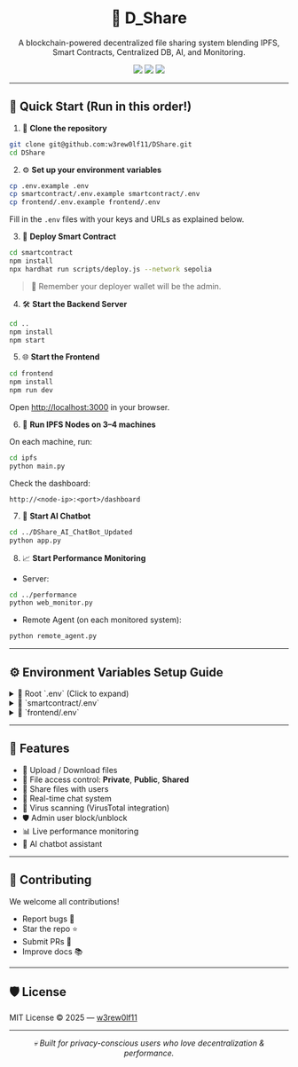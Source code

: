 <h1 align="center">🚀 D_Share</h1>
<p align="center">A blockchain-powered decentralized file sharing system blending IPFS, Smart Contracts, Centralized DB, AI, and Monitoring.</p>

<p align="center">
  <img src="https://img.shields.io/badge/License-MIT-blue.svg" />
  <img src="https://img.shields.io/badge/Built%20With-JavaScript%20%7C%20Python%20%7C%20Solidity-ff69b4" />
  <img src="https://img.shields.io/badge/Status-Active-brightgreen" />
</p>

---

## 🚀 Quick Start (Run in this order!)

1. 🧬 **Clone the repository**

```bash
git clone git@github.com:w3rew0lf11/DShare.git
cd DShare
```

2. ⚙️ **Set up your environment variables**

```bash
cp .env.example .env
cp smartcontract/.env.example smartcontract/.env
cp frontend/.env.example frontend/.env
```

Fill in the `.env` files with your keys and URLs as explained below.

3. 🧠 **Deploy Smart Contract**

```bash
cd smartcontract
npm install
npx hardhat run scripts/deploy.js --network sepolia
```

> 🔑 Remember your deployer wallet will be the admin.

4. 🛠️ **Start the Backend Server**

```bash
cd ..
npm install
npm start
```

5. 🌐 **Start the Frontend**

```bash
cd frontend
npm install
npm run dev
```

Open [http://localhost:3000](http://localhost:3000) in your browser.

6. 📡 **Run IPFS Nodes on 3–4 machines**

On each machine, run:

```bash
cd ipfs
python main.py
```

Check the dashboard:

```
http://<node-ip>:<port>/dashboard
```

7. 🤖 **Start AI Chatbot**

```bash
cd ../DShare_AI_ChatBot_Updated
python app.py
```

8. 📈 **Start Performance Monitoring**

- Server:

```bash
cd ../performance
python web_monitor.py
```

- Remote Agent (on each monitored system):

```bash
python remote_agent.py
```

---

## ⚙️ Environment Variables Setup Guide

<details>
<summary>🔹 Root `.env` (Click to expand)</summary>

```env
BACKEND_PORT=4000
BACKEND_HOST_PORT=0.0.0.0
FRONTEND_URL=http://localhost:3000
WEBPER_URL=http://localhost:5000
CUSTOM_IPFS_API=http://localhost:5005/api/files
MONGO_URL=mongodb+srv://username:password@cluster.mongodb.net/db?retryWrites=true&w=majority
JWT_SECRET=your_jwt_secret
NODE_ENV=development
VIRUSTOTAL_API_KEY=your_virustotal_key
VIRUSTOTAL_URL=https://www.virustotal.com/api/v3/files
```
</details>

<details>
<summary>🔹 `smartcontract/.env`</summary>

```env
SEPOLIA_RPC_URL=https://eth-sepolia.g.alchemy.com/v2/your-key
PRIVATE_KEY=your_private_key
ETHERSCAN_API_KEY=your_etherscan_key
CONTRACT_ADDRESS=0xYourContract
```
</details>

<details>
<summary>🔹 `frontend/.env`</summary>

```env
VITE_API_BASE_URL=http://localhost:4000
VITE_PERFORMANCE_IP=http://localhost:5000
VITE_CUSTOM_IPFS_API=http://localhost:5005/api/files/
VITE_CHAT_URL=http://localhost:5010
```
</details>

---

## 🎉 Features

- 📁 Upload / Download files  
- 🔐 File access control: **Private**, **Public**, **Shared**  
- 👥 Share files with users  
- 💬 Real-time chat system  
- 🦠 Virus scanning (VirusTotal integration)  
- 🛡️ Admin user block/unblock  
- 📊 Live performance monitoring  
- 🤖 AI chatbot assistant  

---

## 🤝 Contributing

We welcome all contributions!

- Report bugs 🐞  
- Star the repo ⭐  
- Submit PRs 🚀  
- Improve docs 📚  

---

## 🛡️ License

MIT License © 2025 — [w3rew0lf11](https://github.com/w3rew0lf11)

---

<p align="center"><i>💀 Built for privacy-conscious users who love decentralization & performance.</i></p>
